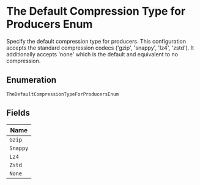
# The Default Compression Type for Producers Enum

Specify the default compression type for producers. This configuration accepts the standard compression codecs ('gzip', 'snappy', 'lz4', 'zstd'). It additionally accepts 'none' which is the default and equivalent to no compression.

## Enumeration

`TheDefaultCompressionTypeForProducersEnum`

## Fields

| Name |
|  --- |
| `Gzip` |
| `Snappy` |
| `Lz4` |
| `Zstd` |
| `None` |

